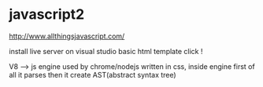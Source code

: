 # javascript2

http://www.allthingsjavascript.com/

install live server on visual studio
basic html template click !

V8 --> js engine used by chrome/nodejs written in css, inside engine first of all it parses then it create AST(abstract syntax tree)

